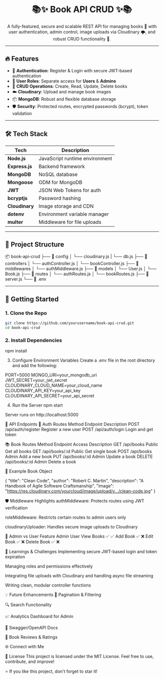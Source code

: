 <h1 align="center">📚✨ Book API CRUD ✨📚</h1>
<p align="center">
  A fully-featured, secure and scalable REST API for managing books 📖 with user authentication, admin control, image uploads via Cloudinary 🌩️, and robust CRUD functionality 💪.
</p>

---

## 🔥 Features

- 🔐 **Authentication**: Register & Login with secure JWT-based authentication
- 👥 **User Roles**: Separate access for **Users** & **Admins**
- 📘 **CRUD Operations**: Create, Read, Update, Delete books
- ☁️ **Cloudinary**: Upload and manage book images
- 📦 **MongoDB**: Robust and flexible database storage
- 🛡️ **Security**: Protected routes, encrypted passwords (bcrypt), token validation

---

## 🛠️ Tech Stack

| Tech            | Description                          |
|-----------------|--------------------------------------|
| **Node.js**     | JavaScript runtime environment       |
| **Express.js**  | Backend framework                    |
| **MongoDB**     | NoSQL database                       |
| **Mongoose**    | ODM for MongoDB                      |
| **JWT**         | JSON Web Tokens for auth             |
| **bcryptjs**    | Password hashing                     |
| **Cloudinary**  | Image storage and CDN                |
| **dotenv**      | Environment variable manager         |
| **multer**      | Middleware for file uploads          |

---

## 📂 Project Structure

📦 book-api-crud
├── 📁 config
│ └── cloudinary.js
| └── db.js
├── 📁 controllers
│ └── authController.js
│ └── bookController.js
├── 📁 middlewares
│ └── authMiddleware.js
├── 📁 models
│ └── User.js
│ └── Book.js
├── 📁 routes
│ └── authRoutes.js
│ └── bookRoutes.js
├── 📄 server.js
└── 📄 .env


---

## 🚀 Getting Started

### 1. Clone the Repo

```bash
git clone https://github.com/yourusername/book-api-crud.git
cd book-api-crud
```
### 2. Install Dependencies

npm install

3. Configure Environment Variables
Create a .env file in the root directory and add the following:

PORT=5000
MONGO_URI=your_mongodb_uri
JWT_SECRET=your_jwt_secret
CLOUDINARY_CLOUD_NAME=your_cloud_name
CLOUDINARY_API_KEY=your_api_key
CLOUDINARY_API_SECRET=your_api_secret

4. Run the Server
npm start

Server runs on http://localhost:5000

📮 API Endpoints
🔑 Auth Routes
Method	Endpoint	Description
POST	/api/auth/register	Register a new user
POST	/api/auth/login	Login and get token

📚 Book Routes
Method	Endpoint	Access	Description
GET	/api/books	Public	Get all books
GET	/api/books/:id	Public	Get single book
POST	/api/books	Admin	Add a new book
PUT	/api/books/:id	Admin	Update a book
DELETE	/api/books/:id	Admin	Delete a book

🧪 Example Book Object

{
  "title": "Clean Code",
  "author": "Robert C. Martin",
  "description": "A Handbook of Agile Software Craftsmanship",
  "image": "https://res.cloudinary.com/yourcloud/image/upload/v.../clean-code.jpg"
}

🛡️ Middleware Highlights
authMiddleware: Protects routes using JWT verification

roleMiddleware: Restricts certain routes to admin users only

cloudinaryUploader: Handles secure image uploads to Cloudinary


👑 Admin vs User
Feature	Admin	User
View Books	✅	✅
Add Book	✅	❌
Edit Book	✅	❌
Delete Book	✅	❌

🧠 Learnings & Challenges
Implementing secure JWT-based login and token expiration

Managing roles and permissions effectively

Integrating file uploads with Cloudinary and handling async file streaming

Writing clean, modular controller functions

💡 Future Enhancements
🧾 Pagination & Filtering

🔍 Search Functionality

📈 Analytics Dashboard for Admin

📑 Swagger/OpenAPI Docs

💬 Book Reviews & Ratings

🌐 Connect with Me


📜 License
This project is licensed under the MIT License. Feel free to use, contribute, and improve!

⭐️ If you like this project, don't forget to star it!



